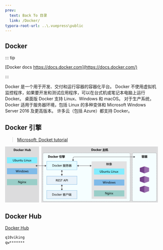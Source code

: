 ```yaml
---
prev:
  text: Back To 目录
  link: /Docker/
typora-root-url: ..\.vuepress\public
---
```


## Docker

::: tip

[Docker docs https://docs.docker.com](https://docs.docker.com/)

:::

Docker 是一个用于开发、交付和运行容器的容器化平台。 Docker 不使用虚拟机监控程序，如果要开发和测试应用程序，可以在台式机或笔记本电脑上运行 Docker。 桌面版 Docker 支持 Linux、Windows 和 macOS。 对于生产系统，Docker 适用于服务器环境，包括 Linux 的多种变体和 Microsoft Windows Server 2016 及更高版本。 许多云（包括 Azure）都支持 Docker。



## Docker 引擎

> [Microsoft: Docket tutorial](https://learn.microsoft.com/zh-cn/training/modules/intro-to-docker-containers/2-what-is-docker)

![显示 Docker 体系结构的大致概述的关系图。](/images/Docker/2-docker-architecture.svg)



## Docker Hub

[Docker Hub](https://hub.docker.com/)

```sh
q10viking
qw*******
```

